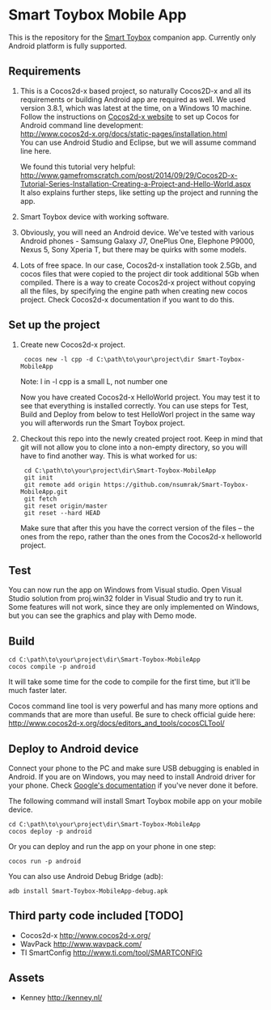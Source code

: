 # Smart Toybox Mobile App

This is the repository for the [Smart Toybox](https://github.com/nsumrak/Smart-Toybox-Embedded-TI) companion app. Currently only Android platform is fully supported.

## Requirements

1. This is a Cocos2d-x based project, so naturally Cocos2D-x and all its requirements or building Android app are required as well. We used version 3.8.1, which was latest at the time, on a Windows 10 machine. Follow the instructions on [Cocos2d-x website](http://www.cocos2d-x.org/) to set up Cocos for Android command line development:  
    <http://www.cocos2d-x.org/docs/static-pages/installation.html>  
    You can use Android Studio and Eclipse, but we will assume command line here.

    We found this tutorial very helpful:  
    <http://www.gamefromscratch.com/post/2014/09/29/Cocos2D-x-Tutorial-Series-Installation-Creating-a-Project-and-Hello-World.aspx>      
    It also explains further steps, like setting up the project and running the app.

2. Smart Toybox device with working software. 

3. Obviously, you will need an Android device. We've tested with various Android phones - Samsung Galaxy J7, OnePlus One, Elephone P9000, Nexus 5, Sony Xperia T, but there may be quirks with some models.

4. Lots of free space. In our case, Cocos2d-x installation took 2.5Gb, and cocos files that were copied to the project dir took additional 5Gb when compiled. There is a way to create Cocos2d-x project without copying all the files, by specifying the engine path when creating new cocos project. Check Cocos2d-x documentation if you want to do this.

## Set up the project

1. Create new Cocos2d-x project.

        cocos new -l cpp -d C:\path\to\your\project\dir Smart-Toybox-MobileApp
    Note: l in -l cpp is a small L, not number one

    Now you have created Cocos2d-x HelloWorld project. You may test it to see that everything is installed correctly. You can use steps for Test, Build and Deploy from below to test HelloWorl project in the same way you will afterwords run the Smart Toybox project.

2. Checkout this repo into the newly created project root. Keep in mind that git will not allow you to clone into a non-empty directory, so you will have to find another way. This is what worked for us:

        cd C:\path\to\your\project\dir\Smart-Toybox-MobileApp
        git init
        git remote add origin https://github.com/nsumrak/Smart-Toybox-MobileApp.git
        git fetch
        git reset origin/master
        git reset --hard HEAD
    
    Make sure that after this you have the correct version of the files – the ones from the repo, rather than the ones from the Cocos2d-x helloworld project.
    
## Test

You can now run the app on Windows from Visual studio. Open Visual Studio solution from proj.win32 folder in Visual Studio and try to run it. Some features will not work, since they are only implemented on Windows, but you can see the graphics and play with Demo mode.

## Build

    cd C:\path\to\your\project\dir\Smart-Toybox-MobileApp
    cocos compile -p android
   
It will take some time for the code to compile for the first time, but it'll be much faster later.

Cocos command line tool is very powerful and has many more options and commands that are more than useful. Be sure to check official guide here:  
<http://www.cocos2d-x.org/docs/editors_and_tools/cocosCLTool/>

## Deploy to Android device

Connect your phone to the PC and make sure USB debugging is enabled in Android. If you are on Windows, you may need to install Android driver for your phone. Check [Google's documentation](https://developer.android.com/studio/run/device.html) if you've never done it before.

The following command will install Smart Toybox mobile app on your mobile device. 

    cd C:\path\to\your\project\dir\Smart-Toybox-MobileApp
    cocos deploy -p android

Or you can deploy and run the app on your phone in one step:

    cocos run -p android

You can also use Android Debug Bridge (adb):

    adb install Smart-Toybox-MobileApp-debug.apk


## Third party code included [TODO]
* Cocos2d-x http://www.cocos2d-x.org/
* WavPack http://www.wavpack.com/
* TI SmartConfig http://www.ti.com/tool/SMARTCONFIG

## Assets
* Kenney http://kenney.nl/
